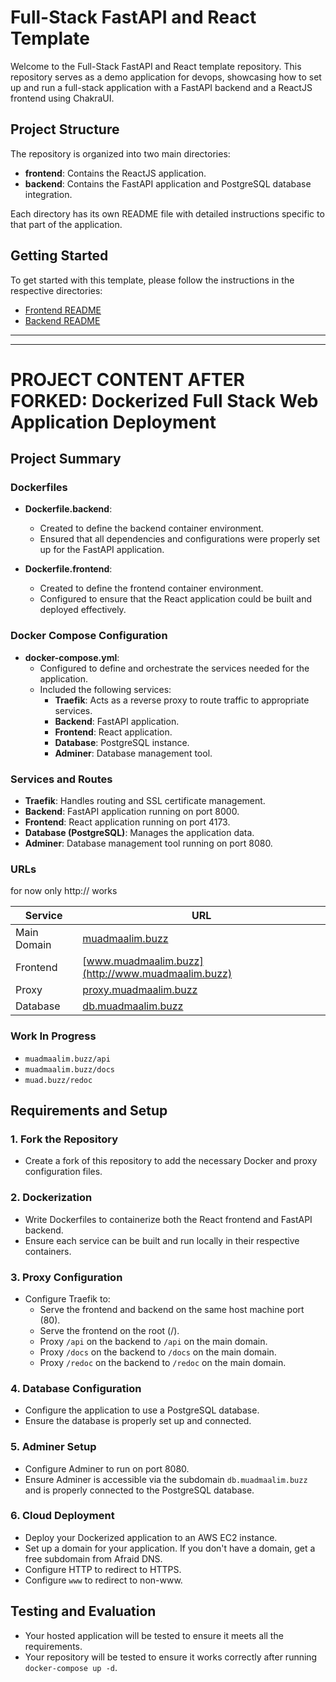 # Full-Stack FastAPI and React Template

Welcome to the Full-Stack FastAPI and React template repository. This repository serves as a demo application for devops, showcasing how to set up and run a full-stack application with a FastAPI backend and a ReactJS frontend using ChakraUI.

## Project Structure

The repository is organized into two main directories:

- **frontend**: Contains the ReactJS application.
- **backend**: Contains the FastAPI application and PostgreSQL database integration.

Each directory has its own README file with detailed instructions specific to that part of the application.

## Getting Started

To get started with this template, please follow the instructions in the respective directories:

- [Frontend README](./frontend/README.md)
- [Backend README](./backend/README.md)



-------------------------------------------------------------------------------------------------------------------------------------------------
-------------------------------------------------------------------------------------------------------------------------------------------------

# PROJECT CONTENT AFTER FORKED: Dockerized Full Stack Web Application Deployment

## Project Summary

### Dockerfiles

- **Dockerfile.backend**:
  - Created to define the backend container environment.
  - Ensured that all dependencies and configurations were properly set up for the FastAPI application.

- **Dockerfile.frontend**:
  - Created to define the frontend container environment.
  - Configured to ensure that the React application could be built and deployed effectively.

### Docker Compose Configuration

- **docker-compose.yml**:
  - Configured to define and orchestrate the services needed for the application.
  - Included the following services:
    - **Traefik**: Acts as a reverse proxy to route traffic to appropriate services.
    - **Backend**: FastAPI application.
    - **Frontend**: React application.
    - **Database**: PostgreSQL instance.
    - **Adminer**: Database management tool.

### Services and Routes

- **Traefik**: Handles routing and SSL certificate management.
- **Backend**: FastAPI application running on port 8000.
- **Frontend**: React application running on port 4173.
- **Database (PostgreSQL)**: Manages the application data.
- **Adminer**: Database management tool running on port 8080.

### URLs
for now only http:// works 

| Service    | URL                          |
|------------|------------------------------|
| Main Domain| [muadmaalim.buzz](http://muadmaalim.buzz) |
| Frontend   | [www.muadmaalim.buzz](http://www.muadmaalim.buzz) |
| Proxy      | [proxy.muadmaalim.buzz](http://proxy.muadmaalim.buzz) |
| Database   | [db.muadmaalim.buzz](http://db.muadmaalim.buzz) |

### Work In Progress

- `muadmaalim.buzz/api`
- `muadmaalim.buzz/docs`
- `muad.buzz/redoc`

## Requirements and Setup

### 1. Fork the Repository
- Create a fork of this repository to add the necessary Docker and proxy configuration files.

### 2. Dockerization
- Write Dockerfiles to containerize both the React frontend and FastAPI backend.
- Ensure each service can be built and run locally in their respective containers.

### 3. Proxy Configuration
- Configure Traefik to:
  - Serve the frontend and backend on the same host machine port (80).
  - Serve the frontend on the root (/).
  - Proxy `/api` on the backend to `/api` on the main domain.
  - Proxy `/docs` on the backend to `/docs` on the main domain.
  - Proxy `/redoc` on the backend to `/redoc` on the main domain.

### 4. Database Configuration
- Configure the application to use a PostgreSQL database.
- Ensure the database is properly set up and connected.

### 5. Adminer Setup
- Configure Adminer to run on port 8080.
- Ensure Adminer is accessible via the subdomain `db.muadmaalim.buzz` and is properly connected to the PostgreSQL database.

### 6. Cloud Deployment
- Deploy your Dockerized application to an AWS EC2 instance.
- Set up a domain for your application. If you don't have a domain, get a free subdomain from Afraid DNS.
- Configure HTTP to redirect to HTTPS.
- Configure `www` to redirect to non-www.

## Testing and Evaluation

- Your hosted application will be tested to ensure it meets all the requirements.
- Your repository will be tested to ensure it works correctly after running `docker-compose up -d`.

